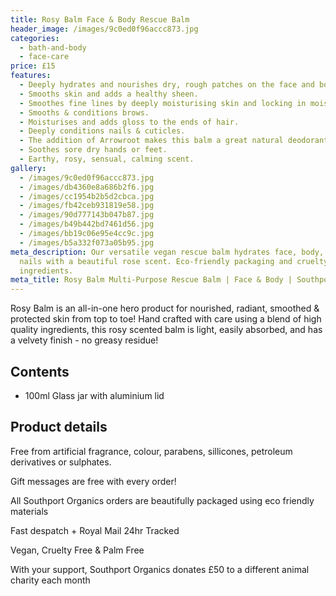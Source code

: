 ```yaml
---
title: Rosy Balm Face & Body Rescue Balm
header_image: /images/9c0ed0f96accc873.jpg
categories:
  - bath-and-body
  - face-care
price: £15
features:
  - Deeply hydrates and nourishes dry, rough patches on the face and body.
  - Smooths skin and adds a healthy sheen.
  - Smoothes fine lines by deeply moisturising skin and locking in moisture.
  - Smooths & conditions brows.
  - Moisturises and adds gloss to the ends of hair.
  - Deeply conditions nails & cuticles.
  - The addition of Arrowroot makes this balm a great natural deodorant.
  - Soothes sore dry hands or feet.
  - Earthy, rosy, sensual, calming scent.
gallery:
  - /images/9c0ed0f96accc873.jpg
  - /images/db4360e8a686b2f6.jpg
  - /images/cc1954b2b5d2cbca.jpg
  - /images/fb42ceb931819e58.jpg
  - /images/90d777143b047b87.jpg
  - /images/b49b442bd7461d56.jpg
  - /images/bb19c06e95e4cc9c.jpg
  - /images/b5a332f073a05b95.jpg
meta_description: Our versatile vegan rescue balm hydrates face, body, hair and
  nails with a beautiful rose scent. Eco-friendly packaging and cruelty-free
  ingredients.
meta_title: Rosy Balm Multi-Purpose Rescue Balm | Face & Body | Southport Organics
---
```

Rosy Balm is an all-in-one hero product for nourished, radiant, smoothed & protected skin from top to toe! Hand crafted with care using a blend of high quality ingredients, this rosy scented balm is light, easily absorbed, and has a velvety finish - no greasy residue!

## Contents

- 100ml Glass jar with aluminium lid

## Product details

Free from artificial fragrance, colour, parabens, sillicones, petroleum derivatives or sulphates.

Gift messages are free with every order!

All Southport Organics orders are beautifully packaged using eco friendly materials

Fast despatch + Royal Mail 24hr Tracked

Vegan, Cruelty Free & Palm Free

With your support, Southport Organics donates £50 to a different animal charity each month
